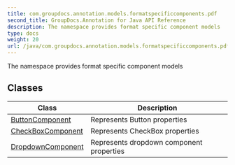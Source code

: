```yaml
---
title: com.groupdocs.annotation.models.formatspecificcomponents.pdf
second_title: GroupDocs.Annotation for Java API Reference
description: The namespace provides format specific component models
type: docs
weight: 20
url: /java/com.groupdocs.annotation.models.formatspecificcomponents.pdf/
---
```


The namespace provides format specific component models


## Classes

| Class | Description |
| --- | --- |
| [ButtonComponent](../com.groupdocs.annotation.models.formatspecificcomponents.pdf/buttoncomponent) | Represents Button properties |
| [CheckBoxComponent](../com.groupdocs.annotation.models.formatspecificcomponents.pdf/checkboxcomponent) | Represents CheckBox properties |
| [DropdownComponent](../com.groupdocs.annotation.models.formatspecificcomponents.pdf/dropdowncomponent) | Represents dropdown component properties |
